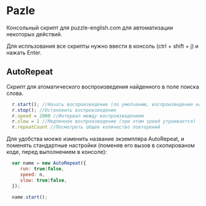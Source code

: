 # Pazle
Консольный скрипт для puzzle-english.com для автоматизации некоторых действий.

Для испльзования все скрипты нужно ввести в консоль (ctrl + shift + j) и нажать Enter. 

## AutoRepeat
Скрипт для атоматического воспроизведения найденного в поле поиска слова.

```javascript
  r.start(); //Начать воспроизведение (по умолчанию, воспроизведение начинается автоматически)
  r.stop(); //Остановить воспроизведение
  r.speed = 2000 //Интервал между воспроизведением
  r.slow = 1 //Медленное воспроизведение (при этом speed утраивается)
  r.repeatCount //Посмотреть общее количество повторений
```

Для удобства моеже изменить название экземпляра AutoRepeat, и поменять стандартные настройки (поменяв его вызов в скопированом коде, перед выполнением в консоле):

```javascript
  var name = new AutoRepeat({
     run: true|false,
     speed: n,
     slow: true|false,
  });

  name.start();
```
